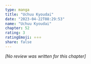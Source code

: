 ```yaml
---
type: manga
title: "Uchuu Kyoudai"
date: "2023-04-22T08:29:53"
name: "Uchuu Kyoudai"
chapter: 52
rating: 3
ratingEmoji: ⭐️⭐️⭐️
share: false
---
```


_[No review was written for this chapter]_
